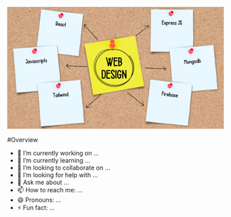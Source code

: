 <!-- [![cover image](https://raw.githubusercontent.com/SaddamHossain07/SaddamHossain07/main/images/cover.png "web design")] -->
<!-- [![cover image](https://raw.githubusercontent.com/SaddamHossain07/SaddamHossain07/main/images/cover.png "web design")] -->

[![An old rock in the desert](https://raw.githubusercontent.com/SaddamHossain07/SaddamHossain07/main/images/cover.png "Shiprock, New Mexico by Beau Rogers")](https://raw.githubusercontent.com/SaddamHossain07/SaddamHossain07/main/images/cover.png)

#Overview

- 🔭 I’m currently working on ...
- 🌱 I’m currently learning ...
- 👯 I’m looking to collaborate on ...
- 🤔 I’m looking for help with ...
- 💬 Ask me about ...
- 📫 How to reach me: ...
- 😄 Pronouns: ...
- ⚡ Fun fact: ...
